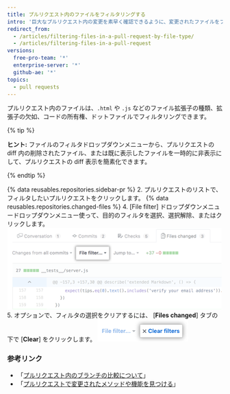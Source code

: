 ```yaml
---
title: プルリクエスト内のファイルをフィルタリングする
intro: '巨大なプルリクエスト内の変更を素早く確認できるように、変更されたファイルをフィルタリングできます。'
redirect_from:
  - /articles/filtering-files-in-a-pull-request-by-file-type/
  - /articles/filtering-files-in-a-pull-request
versions:
  free-pro-team: '*'
  enterprise-server: '*'
  github-ae: '*'
topics:
  - pull requests
---
```


プルリクエスト内のファイルは、`.html` や `.js` などのファイル拡張子の種類、拡張子の欠如、コードの所有権、ドットファイルでフィルタリングできます。

{% tip %}

**ヒント:** ファイルのフィルタドロップダウンメニューから、プルリクエストの diff 内の削除されたファイル、または既に表示したファイルを一時的に非表示にして、プルリクエストの diff 表示を簡素化できます。

{% endtip %}

{% data reusables.repositories.sidebar-pr %}
2. プルリクエストのリストで、フィルタしたいプルリクエストをクリックします。
{% data reusables.repositories.changed-files %}
4. [File filter] ドロップダウンメニュードロップダウンメニュー使って、目的のフィルタを選択、選択解除、またはクリックします。 ![プルリクエスト diff の上のファイルのフィルタオプション](/assets/images/help/pull_requests/file-filter-option.png)
5. オプションで、フィルタの選択をクリアするには、 [**Files changed**] タブの下で [**Clear**] をクリックします。 ![ファイルのフィルタの選択のクリア](/assets/images/help/pull_requests/clear-file-filter.png)

### 参考リンク

- 「[プルリクエスト内のブランチの比較について](/articles/about-comparing-branches-in-pull-requests)」
- 「[プルリクエストで変更されたメソッドや機能を見つける](/articles/finding-changed-methods-and-functions-in-a-pull-request)」
